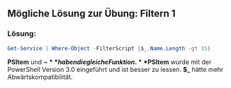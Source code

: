 ## Mögliche Lösung zur Übung: Filtern 1

### Lösung:
```powershell
Get-Service | Where-Object -FilterScript {$_.Name.Length -gt 15}
``` 
**PSItem** und **$-** haben die gleiche Funktion. 
**$PSItem** wurde mit der PowerShell Version 3.0 eingeführt und ist besser zu lessen.
**$_** hätte mehr Abwärtskompatibilität.




